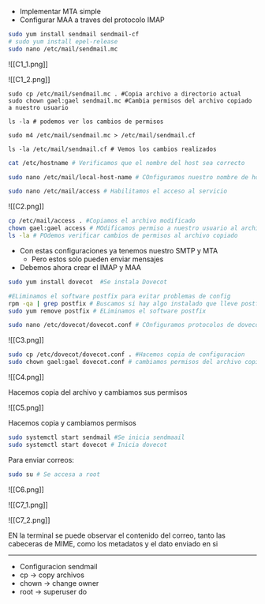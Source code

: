 - Implementar MTA simple
- Configurar MAA a traves del protocolo IMAP

```bash
sudo yum install sendmail sendmail-cf
# sudo yum install epel-release
sudo nano /etc/mail/sendmail.mc
```

![[C1_1.png]]

![[C1_2.png]]

```
sudo cp /etc/mail/sendmail.mc . #Copia archivo a directorio actual
sudo chown gael:gael sendmail.mc #Cambia permisos del archivo copiado a nuestro usuario

ls -la # podemos ver los cambios de permisos
```

```
sudo m4 /etc/mail/sendmail.mc > /etc/mail/sendmail.cf

ls -la /etc/mail/sendmail.cf # Vemos los cambios realizados
```

```bash
cat /etc/hostname # Verificamos que el nombre del host sea correcto

sudo nano /etc/mail/local-host-name # COnfiguramos nuestro nombre de host

sudo nano /etc/mail/access # Habilitamos el acceso al servicio
```

![[C2.png]]


```bash
cp /etc/mail/access . #Copiamos el archivo modificado
chown gael:gael access # MOdificamos permiso a nuestro usuario al archivo modificado
ls -la # POdemos verificar cambios de permisos al archivo copiado
```

- Con estas configuraciones ya tenemos nuestro SMTP y MTA
	- Pero estos solo pueden enviar mensajes
- Debemos ahora crear el IMAP y MAA

```bash
sudo yum install dovecot  #Se instala Dovecot

#ELiminamos el software postfix para evitar problemas de config
rpm -qa | grep postfix # Buscamos si hay algo instalado que lleve postfix en nombre
sudo yum remove postfix # ELiminamos el software postfix

sudo nano /etc/dovecot/dovecot.conf # COnfiguramos protocolos de dovecot
```


![[C3.png]]

```bash
sudo cp /etc/dovecot/dovecot.conf . #Hacemos copia de configuracion
sudo chown gael:gael dovecot.conf # cambiamos permisos del archivo copiado
```

![[C4.png]]

Hacemos copia del archivo y cambiamos sus permisos

![[C5.png]]

Hacemos copia y cambiamos permisos


```bash
sudo systemctl start sendmail #Se inicia sendmaail
sudo systemctl start dovecot # Inicia dovecot
```

Para enviar correos:
```bash
sudo su # Se accesa a root

```

![[C6.png]]

![[C7_1.png]]

![[C7_2.png]]

EN la terminal se puede observar el contenido del correo, tanto las cabeceras de MIME, como los metadatos y el dato enviado en si 

___

- Configuracion sendmail
- cp -> copy archivos
- chown -> change owner
- root -> superuser do